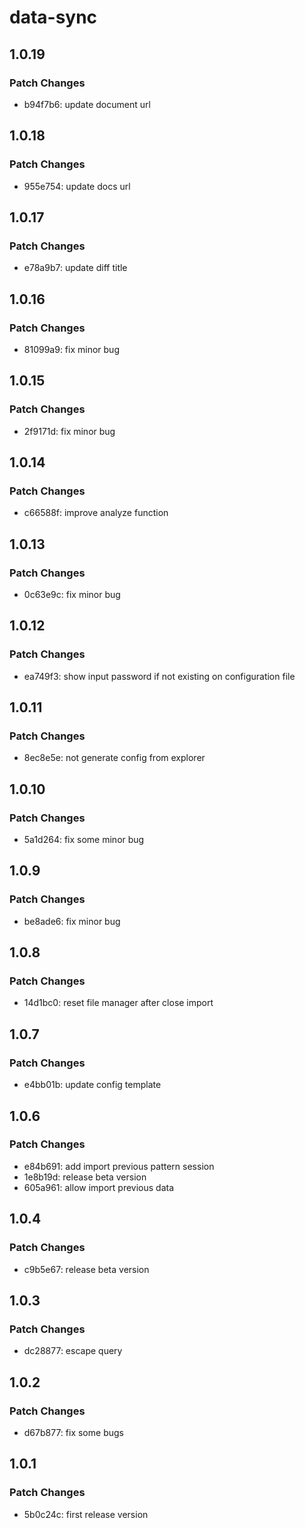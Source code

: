 # data-sync

## 1.0.19

### Patch Changes

- b94f7b6: update document url

## 1.0.18

### Patch Changes

- 955e754: update docs url

## 1.0.17

### Patch Changes

- e78a9b7: update diff title

## 1.0.16

### Patch Changes

- 81099a9: fix minor bug

## 1.0.15

### Patch Changes

- 2f9171d: fix minor bug

## 1.0.14

### Patch Changes

- c66588f: improve analyze function

## 1.0.13

### Patch Changes

- 0c63e9c: fix minor bug

## 1.0.12

### Patch Changes

- ea749f3: show input password if not existing on configuration file

## 1.0.11

### Patch Changes

- 8ec8e5e: not generate config from explorer

## 1.0.10

### Patch Changes

- 5a1d264: fix some minor bug

## 1.0.9

### Patch Changes

- be8ade6: fix minor bug

## 1.0.8

### Patch Changes

- 14d1bc0: reset file manager after close import

## 1.0.7

### Patch Changes

- e4bb01b: update config template

## 1.0.6

### Patch Changes

- e84b691: add import previous pattern session
- 1e8b19d: release beta version
- 605a961: allow import previous data

## 1.0.4

### Patch Changes

- c9b5e67: release beta version

## 1.0.3

### Patch Changes

- dc28877: escape query

## 1.0.2

### Patch Changes

- d67b877: fix some bugs

## 1.0.1

### Patch Changes

- 5b0c24c: first release version
